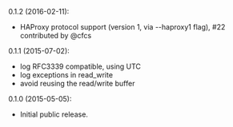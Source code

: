 0.1.2 (2016-02-11):
* HAProxy protocol support (version 1, via --haproxy1 flag), #22 contributed by @cfcs

0.1.1 (2015-07-02):
* log RFC3339 compatible, using UTC
* log exceptions in read_write
* avoid reusing the read/write buffer

0.1.0 (2015-05-05):
* Initial public release.

